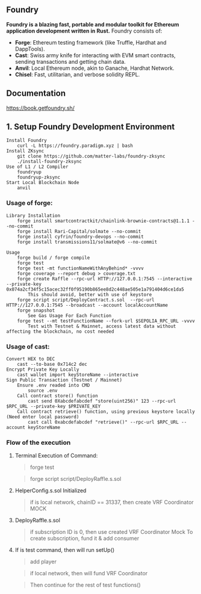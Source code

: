 ## Foundry

**Foundry is a blazing fast, portable and modular toolkit for Ethereum application development written in Rust.**
Foundry consists of:

-   **Forge**: Ethereum testing framework (like Truffle, Hardhat and DappTools).
-   **Cast**: Swiss army knife for interacting with EVM smart contracts, sending transactions and getting chain data.
-   **Anvil**: Local Ethereum node, akin to Ganache, Hardhat Network.
-   **Chisel**: Fast, utilitarian, and verbose solidity REPL.

## Documentation

https://book.getfoundry.sh/

## 1. Setup Foundry Development Environment

```
Install Foundry
    curl -L https://foundry.paradigm.xyz | bash
Install ZKsync
    git clone https://github.com/matter-labs/foundry-zksync
    ./install-foundry-zksync
Use of L1 / L2 Compiler
    foundryup
    foundryup-zksync
Start Local Blockchain Node
    anvil
```

### Usage of forge:

```
Library Installation
    forge install smartcontractkit/chainlink-brownie-contracts@1.1.1 --no-commit
    forge install Rari-Capital/solmate --no-commit
    forge install cyfrin/foundry-devops --no-commit
    forge install transmissions11/solmate@v6 --no-commit

Usage
    forge build / forge compile
    forge test
    forge test -mt functionNameWithAnyBehind* -vvvv
    forge coverage --report debug > coverage.txt
    forge create Raffle --rpc-url HTTP://127.0.0.1:7545 --interactive --private-key 0x074a2cf34f5c15acec32ff0f95190b865ee8d2c448ae505e1a791404d6ce1da5
        This should avoid, better with use of keystore
    forge script script/DeployContract.s.sol  --rpc-url HTTP://127.0.0.1:7545 --broadcast --account localAccountName
    forge snapshot
        See Gas Usage For Each Function
    forge test --mt testFunctionName --fork-url $SEPOLIA_RPC_URL -vvvv
        Test with Testnet & Mainnet, access latest data without affecting the blockchain, no cost needed
```

### Usage of cast:

```
Convert HEX to DEC
    cast --to-base 0x714c2 dec
Encrypt Private Key Locally
    cast wallet import keyStoreName --interactive
Sign Public Transaction (Testnet / Mainnet)
    Ensure .env readed into CMD
        source .env
    Call contract store() function
        cast send 0Xabcdefabcdef "store(uint256)" 123 --rpc-url $RPC_URL --private-key $PRIVATE_KEY
    Call contract retrieve() function, using previous keystore locally (Need enter local password)
        cast call 0xabcdefabcdef "retrieve()" --rpc-url $RPC_URL --account keyStoreName
```

### Flow of the execution

1. Terminal Execution of Command:

    > forge test

    > forge script script/DeployRaffle.s.sol

2. HelperConfig.s.sol Initialized
    > if is local network, chainID == 31337, then create VRF Coordinator MOCK
3. DeployRaffle.s.sol
    > if subscription ID is 0, then use created VRF Coordinator Mock To create subscription, fund it & add consumer
4. If is test command, then will run setUp()

    > add player

    > if local network, then will fund VRF Coordinator

    > Then continue for the rest of test functions()
